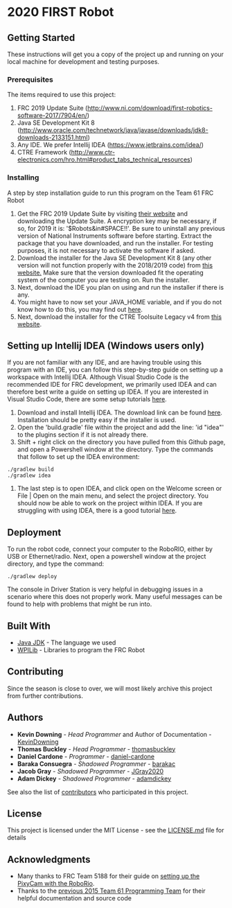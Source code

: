 # 2020 FIRST Robot

## Getting Started

These instructions will get you a copy of the project up and running on your local machine for development and testing purposes.

### Prerequisites

The items required to use this project:

1. FRC 2019 Update Suite (http://www.ni.com/download/first-robotics-software-2017/7904/en/)
2. Java SE Development Kit 8 (http://www.oracle.com/technetwork/java/javase/downloads/jdk8-downloads-2133151.html)
3. Any IDE. We prefer Intellij IDEA (https://www.jetbrains.com/idea/)
4. CTRE Framework (http://www.ctr-electronics.com/hro.html#product_tabs_technical_resources)

### Installing

A step by step installation guide to run this program on the Team 61 FRC Robot

1. Get the FRC 2019 Update Suite by visiting [their website](http://www.ni.com/download/first-robotics-software-2017/7904/en/) and downloading the Update Suite. A encryption key may be necessary, if so, for 2019 it is: '$Robots&in#SPACE!!'. Be sure to uninstall any previous version of National Instruments software before starting. Extract the package that you have downloaded, and run the installer. For testing purposes, it is not necessary to activate the software if asked.
2. Download the installer for the Java SE Development Kit 8 (any other version will not function properly with the 2018/2019 code) from [this website.](http://www.oracle.com/technetwork/java/javase/downloads/jdk8-downloads-2133151.html) Make sure that the version downloaded fit the operating system of the computer you are testing on. Run the installer.
3. Next, download the IDE you plan on using and run the installer if there is any.
4. You might have to now set your JAVA_HOME variable, and if you do not know how to do this, you may find out [here](https://docs.oracle.com/cd/E19182-01/820-7851/inst_cli_jdk_javahome_t/).
5. Next, download the installer for the CTRE Toolsuite Legacy v4 from [this website](http://www.ctr-electronics.com/hro.html#product_tabs_technical_resources).

## Setting up Intellij IDEA (Windows users only)

If you are not familiar with any IDE, and are having trouble using this program with an IDE, you can follow this step-by-step guide on setting up a workspace with Intellij IDEA. Although Visual Studio Code is the recommended IDE for FRC development, we primarily used IDEA and can therefore best write a guide on setting up IDEA. If you are interested in Visual Studio Code, there are some setup tutorials [here](https://wpilib.screenstepslive.com/s/currentCS/m/java/c/57246).

1. Download and install Intellij IDEA. The download link can be found [here](https://www.jetbrains.com/idea/). Installation should be pretty easy if the installer is used.
2. Open the 'build.gradle' file within the project and add the line: 'id "idea"' to the plugins section if it is not already there.
3. Shift + right click on the directory you have pulled from this Github page, and open a Powershell window at the directory. Type the commands that follow to set up the IDEA environment:

```
./gradlew build
./gradlew idea
```

1. The last step is to open IDEA, and click open on the Welcome screen or File | Open on the main menu, and select the project directory. You should now be able to work on the project within IDEA. If you are struggling with using IDEA, there is a good tutorial [here](https://www.jetbrains.com/help/idea/using-code-editor.html).

## Deployment

To run the robot code, connect your computer to the RoboRIO, either by USB or Ethernet/radio. Next, open a powershell window at the project directory, and type the command:

```
./gradlew deploy
```

The console in Driver Station is very helpful in debugging issues in a scenario where this does not properly work. Many useful messages can be found to help with problems that might be run into.

## Built With

- [Java JDK](http://www.oracle.com/technetwork/java/javase/overview/index.html) - The language we used
- [WPILib](http://first.wpi.edu/FRC/roborio/release/docs/java/) - Libraries to program the FRC Robot

## Contributing

Since the season is close to over, we will most likely archive this project from further contributions.

## Authors

- **Kevin Downing** - *Head Programmer* and Author of Documentation - [KevinDowning](https://github.com/KevinDowning)
- **Thomas Buckley** - *Head Programmer* - [thomasbuckley](https://github.com/thomasabuckley)
- **Daniel Cardone** - *Programmer* - [daniel-cardone]( https://github.com/orgs/Team61/people/daniel-cardone )
- **Baraka  Consuegra** - *Shadowed Programmer* - [barakac]( https://github.com/orgs/Team61/people/barakac )
- **Jacob Gray** - *Shadowed Programmer* - [JGray2020](https://github.com/JGray2020)
- **Adam Dickey** - *Shadowed Programmer* - [adamdickey](https://github.com/adamdickey)

See also the list of [contributors](https://github.com/your/project/contributors) who participated in this project.

## License

This project is licensed under the MIT License - see the [LICENSE.md](https://github.com/Team61/2019-robot-v1/blob/master/LICENSE.md) file for details

## Acknowledgments

- Many thanks to FRC Team 5188 for their guide on [setting up the PixyCam with the RoboRio](https://github.com/FRC5188/ArduinoPixyAndRoboRIO).
- Thanks to the [previous 2015 Team 61 Programming Team](https://github.com/BVT-Team-61) for their helpful documentation and source code